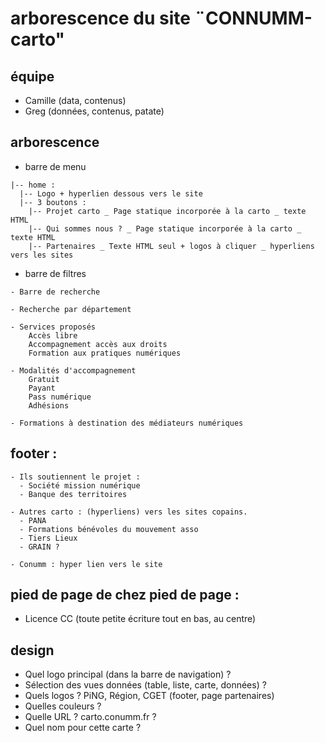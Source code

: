 # arborescence du site ¨CONNUMM-carto"

## équipe 

- Camille (data, contenus)
- Greg (données, contenus, patate)


## arborescence


- barre de menu

```  
|-- home :
  |-- Logo + hyperlien dessous vers le site
  |-- 3 boutons :
    |-- Projet carto _ Page statique incorporée à la carto _ texte HTML
    |-- Qui sommes nous ? _ Page statique incorporée à la carto _ texte HTML
    |-- Partenaires _ Texte HTML seul + logos à cliquer _ hyperliens vers les sites
```

- barre de filtres

```
- Barre de recherche

- Recherche par département

- Services proposés
    Accès libre
    Accompagnement accès aux droits
    Formation aux pratiques numériques 
  
- Modalités d'accompagnement
    Gratuit
    Payant
    Pass numérique
    Adhésions

- Formations à destination des médiateurs numériques 
```

## footer :

```
- Ils soutiennent le projet : 
  - Société mission numérique 
  - Banque des territoires

- Autres carto : (hyperliens) vers les sites copains. 
  - PANA
  - Formations bénévoles du mouvement asso
  - Tiers Lieux
  - GRAIN ?

- Conumm : hyper lien vers le site
```

## pied de page de chez pied de page : 

- Licence CC (toute petite écriture tout en bas, au centre)


## design

- Quel logo principal (dans la barre de navigation) ?
- Sélection des vues données (table, liste, carte, données) ? 
- Quels logos ? PiNG, Région, CGET (footer, page partenaires)
- Quelles couleurs ?
- Quelle URL ? carto.conumm.fr ?
- Quel nom pour cette carte ? 
